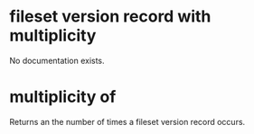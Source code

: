 # fileset version record with multiplicity

No documentation exists.

# multiplicity of <fileset version record with multiplicity>

Returns an the number of times a fileset version record occurs.
